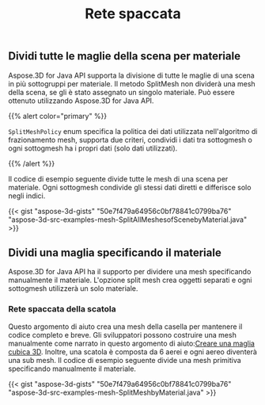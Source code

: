 ﻿---
title: Rete spaccata
type: docs
weight: 10
url: /it/java/split-mesh/
description: Aspose.3D for Java API supporta la divisione di tutte le maglie di una scena in più sottogruppi per materiale. Il metodo SplitMesh non dividerà una mesh della scena, se gli è stato assegnato un singolo materiale. Può essere ottenuto utilizzando Aspose.3D for Java API.
---
## **Dividi tutte le maglie della scena per materiale**
Aspose.3D for Java API supporta la divisione di tutte le maglie di una scena in più sottogruppi per materiale. Il metodo SplitMesh non dividerà una mesh della scena, se gli è stato assegnato un singolo materiale. Può essere ottenuto utilizzando Aspose.3D for Java API.

{{% alert color="primary" %}} 

`SplitMeshPolicy` enum specifica la politica dei dati utilizzata nell'algoritmo di frazionamento mesh, supporta due criteri, condividi i dati tra sottogmesh o ogni sottogmesh ha i propri dati (solo dati utilizzati).

{{% /alert %}} 

Il codice di esempio seguente divide tutte le mesh di una scena per materiale. Ogni sottogmesh condivide gli stessi dati diretti e differisce solo negli indici.

{{< gist "aspose-3d-gists" "50e7f479a64956c0bf78841c0799ba76" "aspose-3d-src-examples-mesh-SplitAllMeshesofScenebyMaterial.java" >}}
## **Dividi una maglia specificando il materiale**
Aspose.3D for Java API ha il supporto per dividere una mesh specificando manualmente il materiale. L'opzione split mesh crea oggetti separati e ogni sottogmesh utilizzerà un solo materiale.
### **Rete spaccata della scatola**
Questo argomento di aiuto crea una mesh della casella per mantenere il codice completo e breve. Gli sviluppatori possono costruire una mesh manualmente come narrato in questo argomento di aiuto:[Creare una maglia cubica 3D](https://docs.dynabic.com/display/3djava/Create+3D+Mesh+and+Scene). Inoltre, una scatola è composta da 6 aerei e ogni aereo diventerà una sub mesh. Il codice di esempio seguente divide una mesh primitiva specificando manualmente il materiale.

{{< gist "aspose-3d-gists" "50e7f479a64956c0bf78841c0799ba76" "aspose-3d-src-examples-mesh-SplitMeshbyMaterial.java" >}}
